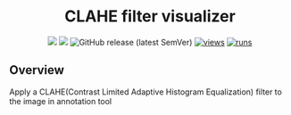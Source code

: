 <div align="center" markdown>

# CLAHE filter visualizer

[![](https://img.shields.io/badge/supervisely-ecosystem-brightgreen)](https://ecosystem.supervisely.com/apps/supervisely-ecosystem/clahe-filter)
[![](https://img.shields.io/badge/slack-chat-green.svg?logo=slack)](https://supervisely.com/slack)
![GitHub release (latest SemVer)](https://img.shields.io/github/v/release/supervisely-ecosystem/clahe-filter)
[![views](https://app.supervisely.com/img/badges/views/supervisely-ecosystem/clahe-filter.png)](https://supervisely.com)
[![runs](https://app.supervisely.com/img/badges/runs/supervisely-ecosystem/clahe-filter.png)](https://supervisely.com)

</div>


## Overview
Apply a CLAHE(Contrast Limited Adaptive Histogram Equalization) filter to the image in annotation tool
